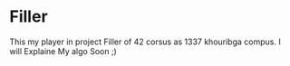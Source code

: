 # Filler
This my player in project Filler of 42 corsus as 1337 khouribga compus.
I will Explaine My algo Soon ;)

